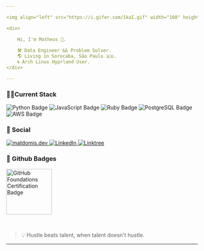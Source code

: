 ```yaml
---

<img align="left" src="https://i.gifer.com/1kaI.gif" width="160" height="110">

<div>

    Hi, I'm Matheus 🥷.
    
    🛠️ Data Engineer && Problem Solver.
    🌎 Living in Sorocaba, São Paulo 🇧🇷.
    🌀 Arch Linux Hyprland User.
</div>

---
```


### 👨‍💻Current Stack

<div>
  <img src="https://img.shields.io/badge/Python-FFD43B?style=for-the-badge&logo=python&logoColor=blue" alt="Python Badge">
  <img src="https://img.shields.io/badge/JavaScript-323330?style=for-the-badge&logo=javascript&logoColor=F7DF1E" alt="JavaScript Badge">
  <img src="https://img.shields.io/badge/Ruby-CC342D?style=for-the-badge&logo=ruby&logoColor=white" alt="Ruby Badge">
  <img src="https://img.shields.io/badge/PostgreSQL-316192?style=for-the-badge&logo=postgresql&logoColor=white" alt="PostgreSQL Badge">
  <img src="https://img.shields.io/badge/Amazon_Web_Services-FF9900?style=for-the-badge&logo=amazonwebservices&logoColor=white" alt="AWS Badge">
</div>




### 🔗 Social


  <a href="https://matdomis.dev" target="_blank">
    <img src="https://img.shields.io/badge/website-000000?style=for-the-badge&logo=About.me&logoColor=white" alt="matdomis.dev">
  </a>

  <a href="https://www.linkedin.com/in/itsmespiazzy/" target="_blank">
    <img src="https://img.shields.io/badge/LinkedIn-0077B5?style=for-the-badge&logo=linkedin&logoColor=white" alt="LinkedIn">
  </a>

  <a href="#" target="_blank">
    <img src="https://img.shields.io/badge/Linktree-34A853?style=for-the-badge&logo=linktree&logoColor=white" alt="Linktree">
  </a>


### 🌟 Github Badges

<p align="left" target="_blank">
    <a href="https://www.credly.com/badges/77398085-0971-4cca-b14e-0cf74d0ee167/public_url" target="_blank">
        <img src="https://images.credly.com/size/340x340/images/024d0122-724d-4c5a-bd83-cfe3c4b7a073/image.png" alt="GitHub Foundations Certification Badge" height="120" width="120">
    </a>
</p>

<br>

> 💡 Hustle beats talent, when talent doesn't hustle.

---
